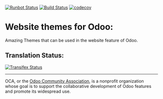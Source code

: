 [![Runbot Status](https://runbot.odoo-community.org/runbot/badge/flat/258/11.0.svg)](https://runbot.odoo-community.org/runbot/repo/github-com-oca-website-themes-${REPO_ID})
[![Build Status](https://travis-ci.org/OCA/website-themes.svg?branch=11.0)](https://travis-ci.org/OCA/website-themes)
[![codecov](https://codecov.io/gh/OCA/website-themes/branch/11.0/graph/badge.svg)](https://codecov.io/gh/OCA/website-themes)

# Website themes for Odoo:

Amazing Themes that can be used in the website feature of Odoo.

Translation Status:
------------------
[![Transifex Status](https://www.transifex.com/projects/p/OCA-website-themes-11-0/chart/image_png)](https://www.transifex.com/projects/p/OCA-website-themes-11-0)

----

OCA, or the [Odoo Community Association](http://odoo-community.org/), is a nonprofit organization whose
goal is to support the collaborative development of Odoo features and
promote its widespread use.
